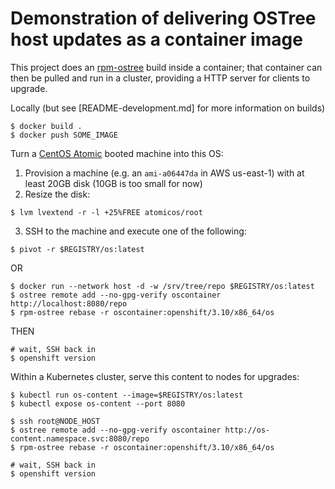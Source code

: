 # Demonstration of delivering OSTree host updates as a container image

This project does an [rpm-ostree](https://github.com/projectatomic/rpm-ostree)
build inside a container; that container can then be pulled and run in a cluster,
providing a HTTP server for clients to upgrade.

Locally (but see [README-development.md] for more information on builds)

```
$ docker build .
$ docker push SOME_IMAGE
```

Turn a [CentOS Atomic](https://wiki.centos.org/SpecialInterestGroup/Atomic/Download) booted machine into this OS:

1. Provision a machine (e.g. an `ami-a06447da` in AWS us-east-1) with at least 20GB disk (10GB is too small for now)
2. Resize the disk:

```
$ lvm lvextend -r -l +25%FREE atomicos/root
```

3. SSH to the machine and execute one of the following:

```
$ pivot -r $REGISTRY/os:latest 
```

OR

```
$ docker run --network host -d -w /srv/tree/repo $REGISTRY/os:latest
$ ostree remote add --no-gpg-verify oscontainer http://localhost:8080/repo
$ rpm-ostree rebase -r oscontainer:openshift/3.10/x86_64/os
```

THEN

```
# wait, SSH back in
$ openshift version
```

Within a Kubernetes cluster, serve this content to nodes for upgrades:

```
$ kubectl run os-content --image=$REGISTRY/os:latest
$ kubectl expose os-content --port 8080

$ ssh root@NODE_HOST
$ ostree remote add --no-gpg-verify oscontainer http://os-content.namespace.svc:8080/repo
$ rpm-ostree rebase -r oscontainer:openshift/3.10/x86_64/os

# wait, SSH back in
$ openshift version
```
